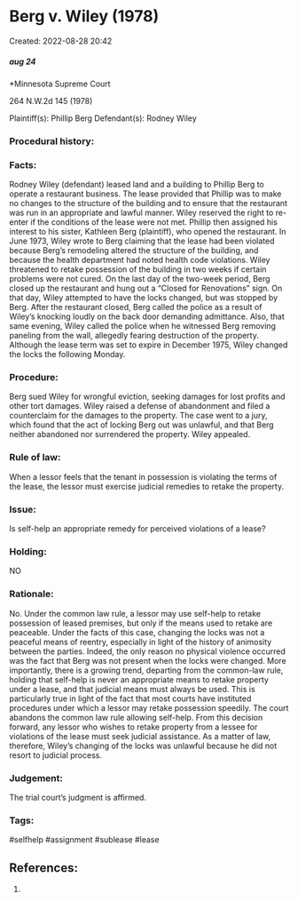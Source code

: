 # Berg v. Wiley (1978)
Created: 2022-08-28 20:42

##### aug 24
*Minnesota Supreme Court

264 N.W.2d 145 (1978)

Plaintiff(s): Phillip Berg 
Defendant(s): Rodney Wiley 

### Procedural history:

### Facts:
Rodney Wiley (defendant) leased land and a building to Phillip Berg to operate a restaurant business. The lease provided that Phillip was to make no changes to the structure of the building and to ensure that the restaurant was run in an appropriate and lawful manner. Wiley reserved the right to re-enter if the conditions of the lease were not met. Phillip then assigned his interest to his sister, Kathleen Berg (plaintiff), who opened the restaurant. In June 1973, Wiley wrote to Berg claiming that the lease had been violated because Berg’s remodeling altered the structure of the building, and because the health department had noted health code violations. Wiley threatened to retake possession of the building in two weeks if certain problems were not cured. On the last day of the two-week period, Berg closed up the restaurant and hung out a “Closed for Renovations” sign. On that day, Wiley attempted to have the locks changed, but was stopped by Berg. After the restaurant closed, Berg called the police as a result of Wiley’s knocking loudly on the back door demanding admittance. Also, that same evening, Wiley called the police when he witnessed Berg removing paneling from the wall, allegedly fearing destruction of the property. Although the lease term was set to expire in December 1975, Wiley changed the locks the following Monday. 

### Procedure:
Berg sued Wiley for wrongful eviction, seeking damages for lost profits and other tort damages. Wiley raised a defense of abandonment and filed a counterclaim for the damages to the property. The case went to a jury, which found that the act of locking Berg out was unlawful, and that Berg neither abandoned nor surrendered the property. Wiley appealed.

### Rule of law:
When a lessor feels that the tenant in possession is violating the terms of the lease, the lessor must exercise judicial remedies to retake the property.

### Issue:
Is self-help an appropriate remedy for perceived violations of a lease?

### Holding:
NO

### Rationale:
No. Under the common law rule, a lessor may use self-help to retake possession of leased premises, but only if the means used to retake are peaceable. Under the facts of this case, changing the locks was not a peaceful means of reentry, especially in light of the history of animosity between the parties. Indeed, the only reason no physical violence occurred was the fact that Berg was not present when the locks were changed. More importantly, there is a growing trend, departing from the common-law rule, holding that self-help is never an appropriate means to retake property under a lease, and that judicial means must always be used. This is particularly true in light of the fact that most courts have instituted procedures under which a lessor may retake possession speedily. The court abandons the common law rule allowing self-help. From this decision forward, any lessor who wishes to retake property from a lessee for violations of the lease must seek judicial assistance. As a matter of law, therefore, Wiley’s changing of the locks was unlawful because he did not resort to judicial process.

### Judgement:
 The trial court’s judgment is affirmed.

### Tags:
#selfhelp #assignment #sublease #lease 



## References:

1. 